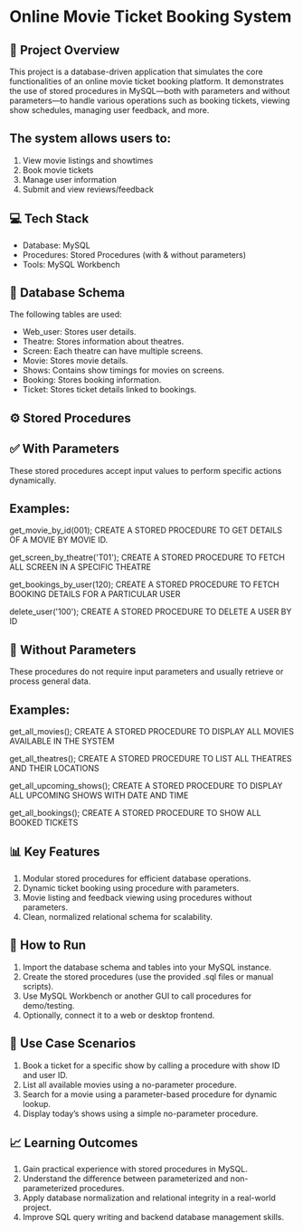 # Online Movie Ticket Booking System

## 📌 Project Overview
This project is a database-driven application that simulates the core functionalities of an online movie ticket booking platform. It demonstrates the use of stored procedures in MySQL—both with parameters and without parameters—to handle various operations such as booking tickets, viewing show schedules, managing user feedback, and more.

## The system allows users to:
1. View movie listings and showtimes
2. Book movie tickets
3. Manage user information
4. Submit and view reviews/feedback

## 💻 Tech Stack
* Database: MySQL
* Procedures: Stored Procedures (with & without parameters)
* Tools: MySQL Workbench

## 📂 Database Schema

The following tables are used:
* Web_user: Stores user details.
* Theatre: Stores information about theatres.
* Screen: Each theatre can have multiple screens.
* Movie: Stores movie details.
* Shows: Contains show timings for movies on screens.
* Booking: Stores booking information.
* Ticket: Stores ticket details linked to bookings.


## ⚙️ Stored Procedures

## ✅ With Parameters
These stored procedures accept input values to perform specific actions dynamically.

## Examples:
get_movie_by_id(001); CREATE A STORED PROCEDURE TO GET DETAILS OF A MOVIE BY MOVIE ID.

get_screen_by_theatre('T01'); CREATE A STORED PROCEDURE TO FETCH ALL SCREEN IN A SPECIFIC THEATRE

get_bookings_by_user(120); CREATE A STORED PROCEDURE TO FETCH BOOKING DETAILS FOR A PARTICULAR USER

delete_user('100'); CREATE A STORED PROCEDURE TO DELETE A USER BY ID

## 🔁 Without Parameters
These procedures do not require input parameters and usually retrieve or process general data.

## Examples:
get_all_movies(); CREATE A STORED PROCEDURE TO DISPLAY ALL MOVIES AVAILABLE IN THE SYSTEM

get_all_theatres(); CREATE A STORED PROCEDURE TO LIST ALL THEATRES AND THEIR LOCATIONS

get_all_upcoming_shows(); CREATE A STORED PROCEDURE TO DISPLAY ALL UPCOMING SHOWS WITH DATE AND TIME

get_all_bookings(); CREATE A STORED PROCEDURE TO SHOW ALL BOOKED TICKETS

## 📊 Key Features

1. Modular stored procedures for efficient database operations.
2. Dynamic ticket booking using procedure with parameters.
3. Movie listing and feedback viewing using procedures without parameters.
4. Clean, normalized relational schema for scalability.

## 🚀 How to Run

1. Import the database schema and tables into your MySQL instance.
2. Create the stored procedures (use the provided .sql files or manual scripts).
3. Use MySQL Workbench or another GUI to call procedures for demo/testing.
4. Optionally, connect it to a web or desktop frontend.

## 📎 Use Case Scenarios

1. Book a ticket for a specific show by calling a procedure with show ID and user ID.
2. List all available movies using a no-parameter procedure.
3. Search for a movie using a parameter-based procedure for dynamic lookup.
4. Display today’s shows using a simple no-parameter procedure.

## 📈 Learning Outcomes

1. Gain practical experience with stored procedures in MySQL.
2. Understand the difference between parameterized and non-parameterized procedures.
3. Apply database normalization and relational integrity in a real-world project.
4. Improve SQL query writing and backend database management skills.
